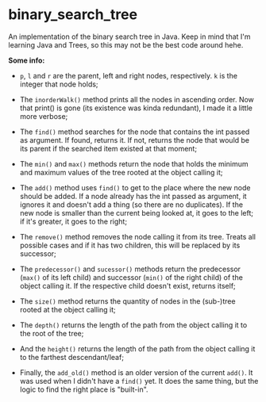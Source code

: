 # binary_search_tree
An implementation of the binary search tree in Java. Keep in mind that I'm learning Java and Trees, so this may not be the best code around hehe.

**Some info:**

* `p`, `l` and `r` are the parent, left and right nodes, respectively. `k` is the integer that node holds;

* The `inorderWalk()` method prints all the nodes in ascending order. Now that print() is gone (its existence was kinda redundant), I made it a little more verbose;

* The `find()` method searches for the node that contains the int passed as argument. If found, returns it. If not, returns the node that would be its parent if the searched item existed at that moment;

* The `min()` and `max()` methods return the node that holds the minimum and maximum values of the tree rooted at the object calling it;

* The `add()` method uses `find()` to get to the place where the new node should be added. If a node already has the int passed as argument, it ignores it and doesn't add a thing (so there are no duplicates). If the new node is smaller than the current being looked at, it goes to the left; if it's greater, it goes to the right;

* The `remove()` method removes the node calling it from its tree. Treats all possible cases and if it has two children, this will be replaced by its successor;

* The `predecessor()` and `sucessor()` methods return the predecessor (`max()` of its left child) and successor (`min()` of the right child) of the object calling it. If the respective child doesn't exist, returns itself;

* The `size()` method returns the quantity of nodes in the (sub-)tree rooted at the object calling it;

* The `depth()` returns the length of the path from the object calling it to the root of the tree;

* And the `height()` returns the length of the path from the object calling it to the farthest descendant/leaf;

* Finally, the `add_old()` method is an older version of the current `add()`. It was used when I didn't have a `find()` yet. It does the same thing, but the logic to find the right place is "built-in".
